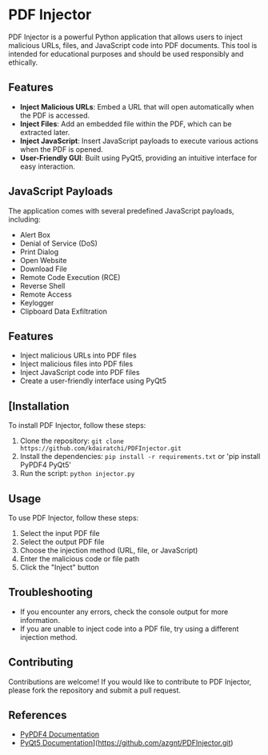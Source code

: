 # PDF Injector

PDF Injector is a powerful Python application that allows users to inject malicious URLs, files, and JavaScript code into PDF documents. This tool is intended for educational purposes and should be used responsibly and ethically.

## Features

- **Inject Malicious URLs**: Embed a URL that will open automatically when the PDF is accessed.
- **Inject Files**: Add an embedded file within the PDF, which can be extracted later.
- **Inject JavaScript**: Insert JavaScript payloads to execute various actions when the PDF is opened.
- **User-Friendly GUI**: Built using PyQt5, providing an intuitive interface for easy interaction.

## JavaScript Payloads

The application comes with several predefined JavaScript payloads, including:

- Alert Box
- Denial of Service (DoS)
- Print Dialog
- Open Website
- Download File
- Remote Code Execution (RCE)
- Reverse Shell
- Remote Access
- Keylogger
- Clipboard Data Exfiltration

**Features**
------------

*   Inject malicious URLs into PDF files
*   Inject malicious files into PDF files
*   Inject JavaScript code into PDF files
*   Create a user-friendly interface using PyQt5

[**Installation**
---------------

To install PDF Injector, follow these steps:

1.  Clone the repository: `git clone https://github.com/kdairatchi/PDFInjector.git`
2.  Install the dependencies: `pip install -r requirements.txt` or 'pip install PyPDF4 PyQt5'
3.  Run the script: `python injector.py`

**Usage**
-----

To use PDF Injector, follow these steps:

1.  Select the input PDF file
2.  Select the output PDF file
3.  Choose the injection method (URL, file, or JavaScript)
4.  Enter the malicious code or file path
5.  Click the "Inject" button

**Troubleshooting**
----------------

*   If you encounter any errors, check the console output for more information.
*   If you are unable to inject code into a PDF file, try using a different injection method.

**Contributing**
------------

Contributions are welcome! If you would like to contribute to PDF Injector, please fork the repository and submit a pull request.


**References**
--------------

*   [PyPDF4 Documentation](https://pypdf4.readthedocs.io/en/latest/)
*   [PyQt5 Documentation](https://doc.qt.io/qtforpython/)](https://github.com/azgnt/PDFInjector.git)
